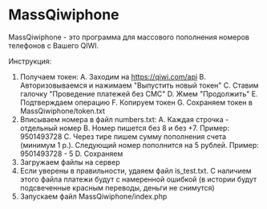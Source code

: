 # MassQiwiphone

MassQiwiphone - это программа для массового пополнения номеров телефонов с Вашего QIWI.

Инструкция:
1. Получаем токен:
	A. Заходим на https://qiwi.com/api
	B. Авторизовываемся и нажимаем "Выпустить новый токен"
	C. Ставим галочку "Проведение платежей без СМС"
	D. Жмем "Продолжить"
	E. Подтверждаем операцию
	F. Копируем токен
	G. Сохраняем токен в MassQiwiphone/token.txt
2. Вписываем номера в файл numbers.txt:
	A. Каждая строчка - отдельный номер
	B. Номер пишется без 8 и без +7. Пример: 9501493728
	C. Через тире пишем сумму пополнения счета (минимум 1 р.). Следующий номер пополнится на 5 рублей. Пример: 9501493728 - 5
	D. Сохраняем
3. Загружаем файлы на сервер
4. Если уверены в правильности, удаяем файл is_test.txt. С наличием этого файла платежи будут с намеренной ошибкой (в истории будут подсвеченные красным переводы, деньги не снимутся)
5. Запускаем файл MassQiwiphone/index.php